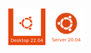 [![ubuntu desktop 22.04](../../images/ubuntu-desktop-22.04.png)](./for_ubuntu_desktop_22.04.md)
[![ubuntu desktop 22.04](../../images/ubuntu-server-20.04.png)](./for_ubuntu_server_20.04.md)